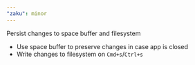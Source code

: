 ```yaml
---
"zaku": minor
---
```


Persist changes to space buffer and filesystem

- Use space buffer to preserve changes in case app is closed
- Write changes to filesystem on `Cmd+s`/`Ctrl+s`
